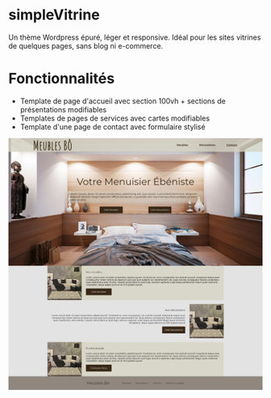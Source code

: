 # simpleVitrine
Un thème Wordpress épuré, léger et responsive. Idéal pour les sites vitrines de quelques pages, sans blog ni e-commerce.

# Fonctionnalités
<ul>
  <li>Template de page d'accueil avec section 100vh + sections de présentations modifiables</li>
  <li>Templates de pages de services avec cartes modifiables</li>
  <li>Template d'une page de contact avec formulaire stylisé</li>
</ul>

<img src="https://raw.githubusercontent.com/nicolasgen4/simpleVitrine/main/screenshot.png" alt="Screenshot Simple Vitrine">
